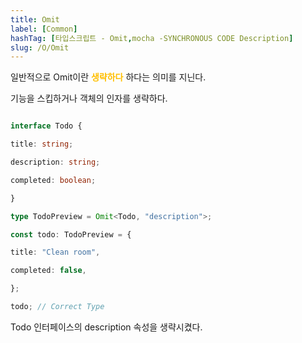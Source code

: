 ```yaml
---
title: Omit
label: [Common]
hashTag: [타입스크립트 - Omit,mocha -SYNCHRONOUS CODE Description]
slug: /O/Omit
---
```

일반적으로 Omit이란 <span style="color:#FFBF00; font-weight:bold;">생략하다</span> 하다는 의미를 지닌다.

기능을 스킵하거나 객체의 인자를 생략하다.

```ts

interface Todo {

title: string;

description: string;

completed: boolean;

}

type TodoPreview = Omit<Todo, "description">;

const todo: TodoPreview = {

title: "Clean room",

completed: false,

};

todo; // Correct Type

```

Todo 인터페이스의 description 속성을 생략시켰다.
